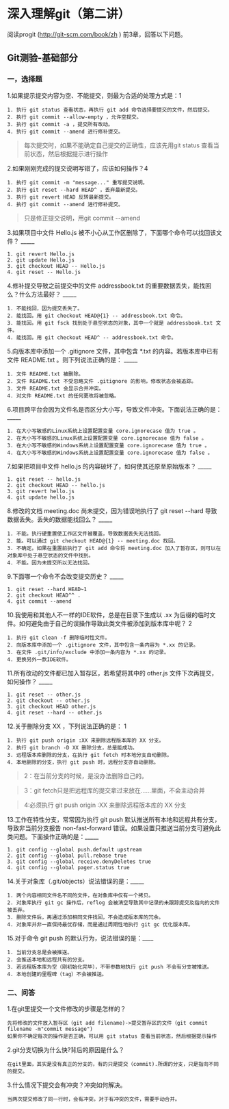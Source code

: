 # 深入理解git（第二讲）
阅读progit (http://git-scm.com/book/zh ) 前3章，回答以下问题。
## Git测验-基础部分

### 一，选择题

1.如果提示提交内容为空、不能提交，则最为合适的处理方式是：1

	1. 执行 git status 查看状态，再执行 git add 命令选择要提交的文件，然后提交。
	2. 执行 git commit --allow-empty ，允许空提交。
	3. 执行 git commit -a ，提交所有改动。
	4. 执行 git commit --amend 进行修补提交。

	
>每次提交时，如果不能确定自己提交的正确性，应该先用git status 查看当前状态，然后根据提示进行操作

2.如果刚刚完成的提交说明写错了，应该如何操作？4

	1. 执行 git commit -m "message..." 重写提交说明。
	2. 执行 git reset --hard HEAD^ ，丢弃最新提交。
	3. 执行 git revert HEAD 反转最新提交。
	4. 执行 git commit --amend 进行修补提交。

>只是修正提交说明，用git commit --amend

3.如果项目中文件 Hello.js 被不小心从工作区删除了，下面哪个命令可以找回该文件？ _____

    1. git revert Hello.js
    2. git update Hello.js
    3. git checkout HEAD -- Hello.js
    4. git reset -- Hello.js

4.修补提交导致之前提交中的文件 addressbook.txt 的重要数据丢失，能找回么？什么方法最好？ _____

    1. 不能找回，因为提交丢失了。
    2. 能找回。用 git checkout HEAD@{1} -- addressbook.txt 命令。
    3. 能找回。用 git fsck 找到处于悬空状态的对象，其中一个就是 addressbook.txt 文件。
    4. 能找回。用 git checkout HEAD^ -- addressbook.txt 命令。

5.向版本库中添加一个 .gitignore 文件，其中包含 *.txt 的内容。若版本库中已有文件 README.txt 。则下列说法正确的是： _____

    1. 文件 README.txt 被删除。
    2. 文件 README.txt 不受忽略文件 .gitignore 的影响，修改状态会被追踪。
    3. 文件 README.txt 会显示合并冲突。
    4. 对文件 README.txt 的任何更改将被忽略。

6.项目跨平台会因为文件名是否区分大小写，导致文件冲突。下面说法正确的是： _____

    1. 在大小写敏感的Linux系统上设置配置变量 core.ignorecase 值为 true 。
    2. 在大小写不敏感的Linux系统上设置配置变量 core.ignorecase 值为 false 。
    3. 在大小写不敏感的Windows系统上设置配置变量 core.ignorecase 值为 true 。
    4. 在大小写不敏感的Windows系统上设置配置变量 core.ignorecase 值为 false 。

7.如果把项目中文件 hello.js 的内容破坏了，如何使其还原至原始版本？ _____

    1. git reset -- hello.js
    2. git checkout HEAD -- hello.js
    3. git revert hello.js
    4. git update hello.js
    
8.修改的文档 meeting.doc 尚未提交，因为错误地执行了 git reset --hard 导致数据丢失。丢失的数据能找回么？ _____

    1. 不能。执行硬重置使工作区文件被覆盖，导致数据丢失无法找回。
    2. 能。可以通过 git checkout HEAD@{1} -- meeting.doc 找回。
    3. 不确定。如果在重置前执行了 git add 命令将 meeting.doc 加入了暂存区，则可以在对象库中处于悬空状态的文件中找到。
    4. 不能。因为未提交所以无法找回。

9.下面哪一个命令不会改变提交历史？ _____

	1. git reset --hard HEAD~1
	2. git checkout HEAD^^ .
	4. git commit --amend

10.我使用和其他人不一样的IDE软件，总是在目录下生成以 .xx 为后缀的临时文件。如何避免由于自己的误操作导致此类文件被添加到版本库中呢？ 2

	1. 执行 git clean -f 删除临时性文件。
	2. 向版本库中添加一个 .gitignore 文件，其中包含一条内容为 *.xx 的记录。
	3. 在文件 .git/info/exclude 中添加一条内容为 *.xx 的记录。
	4. 更换另外一款IDE软件。

11.所有改动的文件都已加入暂存区，若希望将其中的 other.js 文件下次再提交，如何操作？ _____

	1. git reset -- other.js
	2. git checkout -- other.js
	3. git checkout HEAD other.js
	4. git reset --hard -- other.js

12.关于删除分支 XX ，下列说法正确的是： 1

	1. 执行 git push origin :XX 来删除远程版本库的 XX 分支。
	2. 执行 git branch -D XX 删除分支，总是能成功。
	3. 远程版本库删除的分支，在执行 git fetch 时本地分支自动删除。
	4. 本地删除的分支，执行 git push 时，远程分支亦自动删除。

>2：在当前分支的时候，是没办法删除自己的。

>3：git fetch只是把远程库的提交拿过来放在……里面，不会主动合并

>4:必须执行 git push origin :XX 来删除远程版本库的 XX 分支


13.工作在特性分支，常常因为执行 git push 默认推送所有本地和远程共有分支，导致非当前分支报告 non-fast-forward 错误。如果设置只推送当前分支可避免此类问题。下面操作正确的是：_____
    
	1. git config --global push.default upstream
	2. git config --global pull.rebase true
	3. git config --global receive.denyDeletes true
	4. git config --global pager.status true

14.关于对象库（.git/objects）说法错误的是：_____

	1. 两个内容相同文件名不同的文件，在对象库中仅有一个拷贝。
	2. 对象库执行 git gc 操作后，reflog 会被清空导致其中记录的未跟踪提交及指向的文件被丢弃。
	3. 删除文件后，再通过添加相同文件找回，不会造成版本库的冗余。
	4. 对象库并非一直保持最优存储，而是通过周期性地执行 git gc 优化版本库。

15.对于命令 git push 的默认行为，说法错误的是：____

	1. 当前分支总是会被推送。
	2. 会推送本地和远程共有的分支。
	3. 若远程版本库为空（刚初始化完毕），不带参数地执行 git push 不会有分支被推送。
	4. 本地创建的里程碑（tag）不会被推送。

### 二、问答

1.在git里提交一个文件修改的步骤是怎样的？

	先将修改的文件放入暂存区（git add filename)->提交暂存区的文件（git commit filename -m"commit message")
	如果你不确定每次的操作是否正确，可以用 git status 查看当前状态，然后根据提示操作

2.git分支切换为什么快?背后的原因是什么？

	在git里面，其实是没有真正的分支的，有的只是提交（commit).所谓的分支，只是指向不同的提交。

3.什么情况下提交会有冲突？冲突如何解决。
	
	当两次提交修改了同一行时，会有冲突。对于有冲突的文件，需要手动合并。

